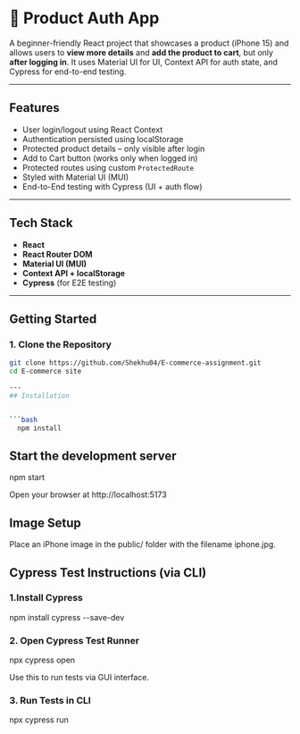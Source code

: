 # 🛒 Product Auth App

A beginner-friendly React project that showcases a product (iPhone 15) and allows users to **view more details** and **add the product to cart**, but only **after logging in**. It uses Material UI for UI, Context API for auth state, and Cypress for end-to-end testing.

---

##  Features

-  User login/logout using React Context
-  Authentication persisted using localStorage
-  Protected product details – only visible after login
-  Add to Cart button (works only when logged in)
-  Protected routes using custom `ProtectedRoute`
-  Styled with Material UI (MUI)
-  End-to-End testing with Cypress (UI + auth flow)

---

##  Tech Stack

- **React**
- **React Router DOM**
- **Material UI (MUI)**
- **Context API + localStorage**
- **Cypress** (for E2E testing)

---




## Getting Started

### 1. Clone the Repository

```bash
git clone https://github.com/Shekhu04/E-commerce-assignment.git
cd E-commerce site

---
## Installation


```bash
  npm install
```
    
## Start the development server

npm start

Open your browser at http://localhost:5173
## Image Setup

Place an iPhone image in the public/ folder with the filename iphone.jpg.
## Cypress Test Instructions (via CLI)

### 1.Install Cypress

npm install cypress --save-dev

### 2. Open Cypress Test Runner

npx cypress open

Use this to run tests via GUI interface.

### 3. Run Tests in CLI 

npx cypress run
